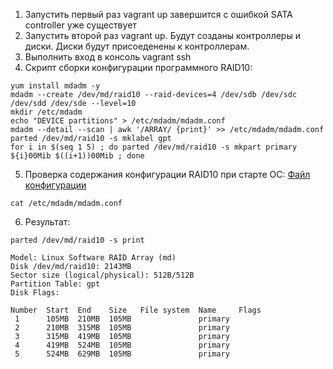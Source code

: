 
1. Запустить первый раз vagrant up завершится с ошибкой SATA controller уже существует
2. Запустить второй раз vagrant up. Будут созданы контроллеры и диски. Диски будут присоеденены к контроллерам.
3. Выполнить вход в консоль vagrant ssh
4. Скрипт сборки конфигурации программного RAID10:
```
yum install mdadm -y
mdadm --create /dev/md/raid10 --raid-devices=4 /dev/sdb /dev/sdc /dev/sdd /dev/sde --level=10
mkdir /etc/mdadm
echo "DEVICE partitions" > /etc/mdadm/mdadm.conf
mdadm --detail --scan | awk '/ARRAY/ {print}' >> /etc/mdadm/mdadm.conf
parted /dev/md/raid10 -s mklabel gpt
for i in $(seq 1 5) ; do parted /dev/md/raid10 -s mkpart primary ${i}00Mib $((i+1))00Mib ; done
```
5. Проверка содержания конфигурации RAID10 при старте ОС: [Файл конфигурации](/mdadm.conf)
```
cat /etc/mdadm/mdadm.conf
```
6. Результат:
```
parted /dev/md/raid10 -s print

Model: Linux Software RAID Array (md)
Disk /dev/md/raid10: 2143MB
Sector size (logical/physical): 512B/512B
Partition Table: gpt
Disk Flags: 

Number  Start  End    Size   File system  Name     Flags
 1      105MB  210MB  105MB               primary
 2      210MB  315MB  105MB               primary
 3      315MB  419MB  105MB               primary
 4      419MB  524MB  105MB               primary
 5      524MB  629MB  105MB               primary
```
